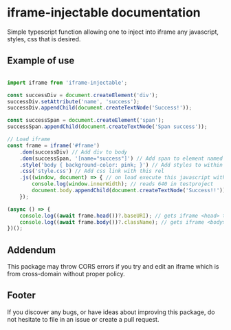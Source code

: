 # iframe-injectable documentation

Simple typescript function allowing one to inject into iframe any javascript, styles, css that is desired.

## Example of use

```typescript

import iframe from 'iframe-injectable';

const successDiv = document.createElement('div');
successDiv.setAttribute('name', 'success');
successDiv.appendChild(document.createTextNode('Success!'));

const successSpan = document.createElement('span');
successSpan.appendChild(document.createTextNode('Span success'));

// Load iframe
const frame = iframe('#frame')
    .dom(successDiv) // Add div to body
    .dom(successSpan, '[name="success"]') // Add span to element named success
    .style('body { background-color: pink; }') // Add styles to within iframe
    .css('style.css') // Add css link with this rel
    .js((window, document) => { // on load execute this javascript with 'window' and 'document' being from within iframe
        console.log(window.innerWidth); // reads 640 in testproject
        document.body.appendChild(document.createTextNode('Success!!'));
    });

(async () => {
    console.log((await frame.head())?.baseURI); // gets iframe <head> tag and reads base uri
    console.log((await frame.body())?.className); // gets iframe <body> tag and reads its classname
})();

```

## Addendum

This package may throw CORS errors if you try and edit an iframe which is from cross-domain without proper policy.

## Footer

If you discover any bugs, or have ideas about improving this package, do not hesitate to file in an issue or create a pull request.